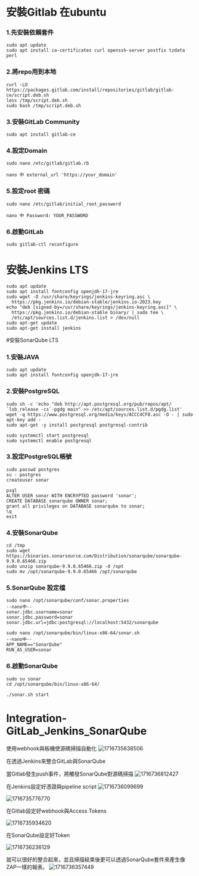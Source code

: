 # 安裝Gitlab 在ubuntu
### 1.先安裝依賴套件
```CMD
sudo apt update
sudo apt install ca-certificates curl openssh-server postfix tzdata perl
```
### 2.將repo用到本地
```CMD
curl -LO https://packages.gitlab.com/install/repositories/gitlab/gitlab-ce/script.deb.sh
less /tmp/script.deb.sh
sudo bash /tmp/script.deb.sh
```
### 3.安裝GitLab Community

`sudo apt install gitlab-ce`

### 4.設定Domain
```
sudo nano /etc/gitlab/gitlab.rb

nano 中 external_url 'https://your_domain'
```
### 5.設定root 密碼
```
sudo nano /etc/gitlab/initial_root_password

nano 中 Password: YOUR_PASSWORD
```
### 6.啟動GitLab

`sudo gitlab-ctl reconfigure`

# 安裝Jenkins LTS
```
sudo apt update
sudo apt install fontconfig openjdk-17-jre
sudo wget -O /usr/share/keyrings/jenkins-keyring.asc \
  https://pkg.jenkins.io/debian-stable/jenkins.io-2023.key
echo "deb [signed-by=/usr/share/keyrings/jenkins-keyring.asc]" \
  https://pkg.jenkins.io/debian-stable binary/ | sudo tee \
  /etc/apt/sources.list.d/jenkins.list > /dev/null
sudo apt-get update
sudo apt-get install jenkins
```

#安裝SonarQube LTS

### 1.安裝JAVA
```
sudo apt update
sudo apt install fontconfig openjdk-17-jre
```

### 2.安裝PostgreSQL
```
sudo sh -c 'echo "deb http://apt.postgresql.org/pub/repos/apt/ `lsb_release -cs`-pgdg main" >> /etc/apt/sources.list.d/pgdg.list'
wget -q https://www.postgresql.org/media/keys/ACCC4CF8.asc -O - | sudo apt-key add -
sudo apt-get -y install postgresql postgresql-contrib

sudo systemctl start postgresql
sudo systemctl enable postgresql
```
### 3.設定PostgreSQL帳號
```
sudo passwd postgres
su - postgres
createuser sonar

psql
ALTER USER sonar WITH ENCRYPTED password 'sonar';
CREATE DATABASE sonarqube OWNER sonar;
grant all privileges on DATABASE sonarqube to sonar;
\q
exit
```
### 4.安裝SonarQube
```
cd /tmp
sudo wget https://binaries.sonarsource.com/Distribution/sonarqube/sonarqube-9.9.0.65466.zip
sudo unzip sonarqube-9.9.0.65466.zip -d /opt
sudo mv /opt/sonarqube-9.9.0.65466 /opt/sonarqube
```

### 5.SonarQube 設定檔
```
sudo nano /opt/sonarqube/conf/sonar.properties
--nano中--
sonar.jdbc.username=sonar
sonar.jdbc.password=sonar
sonar.jdbc.url=jdbc:postgresql://localhost:5432/sonarqube
```
```
sudo nano /opt/sonarqube/bin/linux-x86-64/sonar.sh
--nano中--
APP_NAME=="SonarQube"
RUN_AS_USER=sonar
```

### 6.啟動SonarQube
```
sudo su sonar
cd /opt/sonarqube/bin/linux-x86-64/

./sonar.sh start
```
# Integration-GitLab_Jenkins_SonarQube
使用webhook與板機使源碼掃描自動化
![1716735638506](https://github.com/DokuroTW/Integration-GitLab_Jenkins_SonarQube/assets/100449940/b0dd5802-0ded-4b63-a0bf-17114769936b)

在透過Jenkins來整合GitLab與SonarQube

當Gitlab發生push事件，將觸發SonarQube對源碼掃描
![1716736812427](https://github.com/DokuroTW/Integration-GitLab_Jenkins_SonarQube/assets/100449940/06ff0872-1687-4563-a631-59dacb5cf802)

在Jenkins設定好憑證與pipeline script
![1716736099699](https://github.com/DokuroTW/Integration-GitLab_Jenkins_SonarQube/assets/100449940/68be9a19-a42c-443a-b783-5809a9cbdd8f)

![1716735776770](https://github.com/DokuroTW/Integration-GitLab_Jenkins_SonarQube/assets/100449940/46cbed3a-f370-410d-99a9-e23a52481742)

在Gitlab設定好webhook與Access Tokens

![1716735934620](https://github.com/DokuroTW/Integration-GitLab_Jenkins_SonarQube/assets/100449940/30287715-6174-4b10-bb58-31161aa7ab01)

在SonarQube設定好Token

![1716736236129](https://github.com/DokuroTW/Integration-GitLab_Jenkins_SonarQube/assets/100449940/dfffa63e-ff12-494d-9f54-c8a99b694ff8)

就可以很好的整合起來，並且掃描結束後更可以透過SonarQube套件來產生像ZAP一樣的報表。
![1716736357449](https://github.com/DokuroTW/Integration-GitLab_Jenkins_SonarQube/assets/100449940/dbeb9995-c437-4b26-87b5-919466405816)

